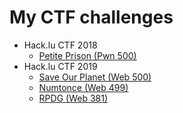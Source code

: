 # My CTF challenges
- Hack.lu CTF 2018
	- [Petite Prison (Pwn 500)](petite-prison/)
- Hack.lu CTF 2019
    - [Save Our Planet (Web 500)](save-our-planet/)
    - [Numtonce (Web 499)](numtonce/)
    - [RPDG (Web 381)](rpdg/)
